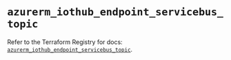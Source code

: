 # `azurerm_iothub_endpoint_servicebus_topic`

Refer to the Terraform Registry for docs: [`azurerm_iothub_endpoint_servicebus_topic`](https://registry.terraform.io/providers/hashicorp/azurerm/4.40.0/docs/resources/iothub_endpoint_servicebus_topic).

